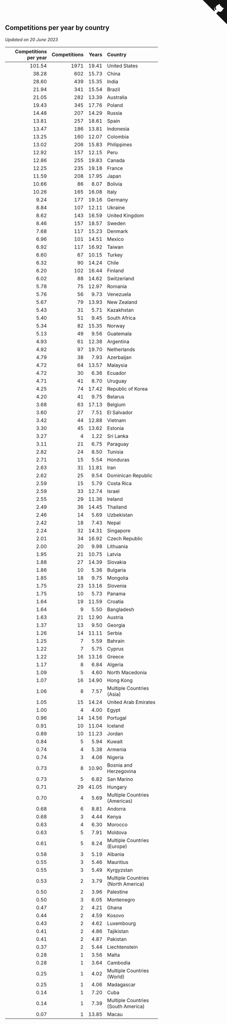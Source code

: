 ## Competitions per year by country

*Updated on 20 June 2023*

| Competitions per year | Competitions | Years | Country |
| ---: | ---: | ---: | :--- |
| 101.54 | 1971 | 19.41 | United States |
| 38.28 | 602 | 15.73 | China |
| 28.60 | 439 | 15.35 | India |
| 21.94 | 341 | 15.54 | Brazil |
| 21.05 | 282 | 13.39 | Australia |
| 19.43 | 345 | 17.76 | Poland |
| 14.48 | 207 | 14.29 | Russia |
| 13.81 | 257 | 18.61 | Spain |
| 13.47 | 186 | 13.81 | Indonesia |
| 13.25 | 160 | 12.07 | Colombia |
| 13.02 | 206 | 15.83 | Philippines |
| 12.92 | 157 | 12.15 | Peru |
| 12.86 | 255 | 19.83 | Canada |
| 12.25 | 235 | 19.18 | France |
| 11.59 | 208 | 17.95 | Japan |
| 10.66 | 86 | 8.07 | Bolivia |
| 10.26 | 165 | 16.08 | Italy |
| 9.24 | 177 | 19.16 | Germany |
| 8.84 | 107 | 12.11 | Ukraine |
| 8.62 | 143 | 16.59 | United Kingdom |
| 8.46 | 157 | 18.57 | Sweden |
| 7.68 | 117 | 15.23 | Denmark |
| 6.96 | 101 | 14.51 | Mexico |
| 6.92 | 117 | 16.92 | Taiwan |
| 6.60 | 67 | 10.15 | Turkey |
| 6.32 | 90 | 14.24 | Chile |
| 6.20 | 102 | 16.44 | Finland |
| 6.02 | 88 | 14.62 | Switzerland |
| 5.78 | 75 | 12.97 | Romania |
| 5.76 | 56 | 9.73 | Venezuela |
| 5.67 | 79 | 13.93 | New Zealand |
| 5.43 | 31 | 5.71 | Kazakhstan |
| 5.40 | 51 | 9.45 | South Africa |
| 5.34 | 82 | 15.35 | Norway |
| 5.13 | 49 | 9.56 | Guatemala |
| 4.93 | 61 | 12.38 | Argentina |
| 4.92 | 97 | 19.70 | Netherlands |
| 4.79 | 38 | 7.93 | Azerbaijan |
| 4.72 | 64 | 13.57 | Malaysia |
| 4.72 | 30 | 6.36 | Ecuador |
| 4.71 | 41 | 8.70 | Uruguay |
| 4.25 | 74 | 17.42 | Republic of Korea |
| 4.20 | 41 | 9.75 | Belarus |
| 3.68 | 63 | 17.13 | Belgium |
| 3.60 | 27 | 7.51 | El Salvador |
| 3.42 | 44 | 12.88 | Vietnam |
| 3.30 | 45 | 13.62 | Estonia |
| 3.27 | 4 | 1.22 | Sri Lanka |
| 3.11 | 21 | 6.75 | Paraguay |
| 2.82 | 24 | 8.50 | Tunisia |
| 2.71 | 15 | 5.54 | Honduras |
| 2.63 | 31 | 11.81 | Iran |
| 2.62 | 25 | 9.54 | Dominican Republic |
| 2.59 | 15 | 5.79 | Costa Rica |
| 2.59 | 33 | 12.74 | Israel |
| 2.55 | 29 | 11.36 | Ireland |
| 2.49 | 36 | 14.45 | Thailand |
| 2.46 | 14 | 5.69 | Uzbekistan |
| 2.42 | 18 | 7.43 | Nepal |
| 2.24 | 32 | 14.31 | Singapore |
| 2.01 | 34 | 16.92 | Czech Republic |
| 2.00 | 20 | 9.98 | Lithuania |
| 1.95 | 21 | 10.75 | Latvia |
| 1.88 | 27 | 14.39 | Slovakia |
| 1.86 | 10 | 5.36 | Bulgaria |
| 1.85 | 18 | 9.75 | Mongolia |
| 1.75 | 23 | 13.16 | Slovenia |
| 1.75 | 10 | 5.73 | Panama |
| 1.64 | 19 | 11.59 | Croatia |
| 1.64 | 9 | 5.50 | Bangladesh |
| 1.63 | 21 | 12.90 | Austria |
| 1.37 | 13 | 9.50 | Georgia |
| 1.26 | 14 | 11.11 | Serbia |
| 1.25 | 7 | 5.59 | Bahrain |
| 1.22 | 7 | 5.75 | Cyprus |
| 1.22 | 16 | 13.16 | Greece |
| 1.17 | 8 | 6.84 | Algeria |
| 1.09 | 5 | 4.60 | North Macedonia |
| 1.07 | 16 | 14.90 | Hong Kong |
| 1.06 | 8 | 7.57 | Multiple Countries (Asia) |
| 1.05 | 15 | 14.24 | United Arab Emirates |
| 1.00 | 4 | 4.00 | Egypt |
| 0.96 | 14 | 14.56 | Portugal |
| 0.91 | 10 | 11.04 | Iceland |
| 0.89 | 10 | 11.23 | Jordan |
| 0.84 | 5 | 5.94 | Kuwait |
| 0.74 | 4 | 5.38 | Armenia |
| 0.74 | 3 | 4.08 | Nigeria |
| 0.73 | 8 | 10.90 | Bosnia and Herzegovina |
| 0.73 | 5 | 6.82 | San Marino |
| 0.71 | 29 | 41.05 | Hungary |
| 0.70 | 4 | 5.69 | Multiple Countries (Americas) |
| 0.68 | 6 | 8.81 | Andorra |
| 0.68 | 3 | 4.44 | Kenya |
| 0.63 | 4 | 6.30 | Morocco |
| 0.63 | 5 | 7.91 | Moldova |
| 0.61 | 5 | 8.24 | Multiple Countries (Europe) |
| 0.58 | 3 | 5.19 | Albania |
| 0.55 | 3 | 5.46 | Mauritius |
| 0.55 | 3 | 5.49 | Kyrgyzstan |
| 0.53 | 2 | 3.79 | Multiple Countries (North America) |
| 0.50 | 2 | 3.96 | Palestine |
| 0.50 | 3 | 6.05 | Montenegro |
| 0.47 | 2 | 4.21 | Ghana |
| 0.44 | 2 | 4.59 | Kosovo |
| 0.43 | 2 | 4.62 | Luxembourg |
| 0.41 | 2 | 4.86 | Tajikistan |
| 0.41 | 2 | 4.87 | Pakistan |
| 0.37 | 2 | 5.44 | Liechtenstein |
| 0.28 | 1 | 3.56 | Malta |
| 0.28 | 1 | 3.64 | Cambodia |
| 0.25 | 1 | 4.02 | Multiple Countries (World) |
| 0.25 | 1 | 4.06 | Madagascar |
| 0.14 | 1 | 7.20 | Cuba |
| 0.14 | 1 | 7.39 | Multiple Countries (South America) |
| 0.07 | 1 | 13.85 | Macau |


<a href="https://github.com/jonatanklosko/wca_statistics" class="github-corner" aria-label="View source on Github"><svg width="80" height="80" viewBox="0 0 250 250" style="fill:#151513; color:#fff; position: absolute; top: 0; border: 0; right: 0;" aria-hidden="true"><path d="M0,0 L115,115 L130,115 L142,142 L250,250 L250,0 Z"></path><path d="M128.3,109.0 C113.8,99.7 119.0,89.6 119.0,89.6 C122.0,82.7 120.5,78.6 120.5,78.6 C119.2,72.0 123.4,76.3 123.4,76.3 C127.3,80.9 125.5,87.3 125.5,87.3 C122.9,97.6 130.6,101.9 134.4,103.2" fill="currentColor" style="transform-origin: 130px 106px;" class="octo-arm"></path><path d="M115.0,115.0 C114.9,115.1 118.7,116.5 119.8,115.4 L133.7,101.6 C136.9,99.2 139.9,98.4 142.2,98.6 C133.8,88.0 127.5,74.4 143.8,58.0 C148.5,53.4 154.0,51.2 159.7,51.0 C160.3,49.4 163.2,43.6 171.4,40.1 C171.4,40.1 176.1,42.5 178.8,56.2 C183.1,58.6 187.2,61.8 190.9,65.4 C194.5,69.0 197.7,73.2 200.1,77.6 C213.8,80.2 216.3,84.9 216.3,84.9 C212.7,93.1 206.9,96.0 205.4,96.6 C205.1,102.4 203.0,107.8 198.3,112.5 C181.9,128.9 168.3,122.5 157.7,114.1 C157.9,116.9 156.7,120.9 152.7,124.9 L141.0,136.5 C139.8,137.7 141.6,141.9 141.8,141.8 Z" fill="currentColor" class="octo-body"></path></svg></a><style>.github-corner:hover .octo-arm{animation:octocat-wave 560ms ease-in-out}@keyframes octocat-wave{0%,100%{transform:rotate(0)}20%,60%{transform:rotate(-25deg)}40%,80%{transform:rotate(10deg)}}@media (max-width:500px){.github-corner:hover .octo-arm{animation:none}.github-corner .octo-arm{animation:octocat-wave 560ms ease-in-out}}</style>
